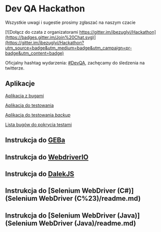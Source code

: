 # Dev QA Hackathon 

Wszystkie uwagi i sugestie prosimy zgłaszać na naszym czacie

[![Dołącz do czata z organizatorami  https://gitter.im/ibezuglyi/Hackathon](https://badges.gitter.im/Join%20Chat.svg)](https://gitter.im/ibezuglyi/Hackathon?utm_source=badge&utm_medium=badge&utm_campaign=pr-badge&utm_content=badge)

Oficjalny hashtag wydarzenia: [#DevQA](https://twitter.com/hashtag/DevQA?src=hash), zachęcamy do śledzenia na twitterze.


## Aplikacje
[Aplikacja z bugami](http://demo.mrbuggy2.testarena.pl/zaloguj)

[Aplikacja do testowania](https://testarena.pgs-soft.com/)

[Aplikacja do testowania _backup_](http://testarena.pl/demo)

[Lista bugów do pokrycia testami](http://mantis.testarena.pl/view_all_bug_page.php?filter=7636)

## Instrukcja do [GEBa](Geb/readme.md)
## Instrukcja do [WebdriverIO](WebdriverIO/readme.md)
## Instrukcja do [DalekJS](DalekJS/readme.md)
## Instrukcja do [Selenium WebDriver (C#)](Selenium WebDriver (C%23)/readme.md)
## Instrukcja do [Selenium WebDriver (Java)](Selenium WebDriver (Java)/readme.md)
